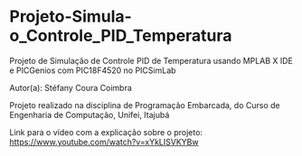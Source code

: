 # Projeto-Simula-o_Controle_PID_Temperatura

Projeto de Simulação de Controle PID de Temperatura usando MPLAB X IDE e PICGenios com PIC18F4520 no PICSimLab

Autor(a): Stéfany Coura Coimbra 

Projeto realizado na disciplina de Programação Embarcada, do Curso de Engenharia de Computação, Unifei, Itajubá

Link para o vídeo com a explicação sobre o projeto: https://www.youtube.com/watch?v=xYkLISVKYBw
